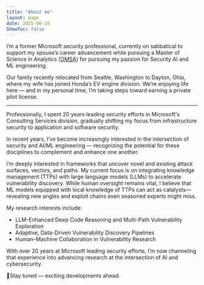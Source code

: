 ```yaml
---
title: "About me"
layout: page
date: 2025-06-16
ShowToc: false
---
```


<link rel="stylesheet" href="/css/resume.css" />
<div class="resume-page">

I’m a former Microsoft security professional, currently on sabbatical to support my spouse’s career advancement while pursuing a Master of Science in Analytics ([OMSA](https://pe.gatech.edu/degrees/analytics)) for pursuing my passion for Security AI and ML engineering.

Our family recently relocated from Seattle, Washington to Dayton, Ohio, where my wife has joined Honda’s EV engine division. We’re enjoying life here — and in my personal time, I’m taking steps toward earning a private pilot license.

---

Professionally, I spent 20 years leading security efforts in Microsoft's Consulting Services division, gradually shifting my focus from infrastructure security to application and software security.

In recent years, I’ve become increasingly interested in the intersection of security and AI/ML engineering — recognizing the potential for these disciplines to complement and enhance one another.

I’m deeply interested in frameworks that uncover novel and existing attack surfaces, vectors, and paths. My current focus is on integrating knowledge management (TTPs) with large language models (LLMs) to accelerate vulnerability discovery. While human oversight remains vital, I believe that ML models equipped with local knowledge of TTPs can act as catalysts—revealing new angles and exploit chains even seasoned experts might miss.

My research interests include: 

- LLM-Enhanced Deep Code Reasoning and Multi-Path Vulnerability Exploration
- Adaptive, Data-Driven Vulnerability Discovery Pipelines
- Human–Machine Collaboration in Vulnerability Research

With over 20 years at Microsoft leading security efforts, I’m now channeling that experience into advancing research at the intersection of AI and cybersecurity.

👋Stay tuned — exciting developments ahead.

</div>